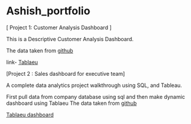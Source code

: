 # Ashish_portfolio
[ Project 1: Customer Analysis Dashboard ]

This is a Descriptive Customer Analysis Dashboard.

The data taken from [github](https://github.com/stanley-george-joseph/Customer-Analysis-Tableau)

link- [Tablaeu](https://public.tableau.com/app/profile/ashish.kumar7751/viz/CustomerAnalysis_16844368151170/Dashboard1)

[Project 2 : Sales dashboard for executive team]

A complete data analytics project walkthrough using SQL, and Tableau. 

First pull data from company database using sql and then make dynamic dashboard using Tablaeu 
The data taken from [github](https://www.youtube.com/redirect?event=video_description&redir_token=QUFFLUhqa3NUU0R6amg4TVljd0g4eFk3QURQOHEtZllTUXxBQ3Jtc0tsZHpuWVpFdTJIUFFINm5zY2pVR0V2cHZIS3BvM2hTYWlhQl8ybGhxZnVDTGZUQ0FnVTdGZ2xaYVlaTUZGUXJIbVNFYjhWNm15NVozSkVwUlNJNnptbDNGSERpU19aV01aUWNnM2FveU1sR2NxbUZlZw&q=https%3A%2F%2Fwww.sqlservertutorial.net%2Fwp-content%2Fuploads%2FSQL-Server-Sample-Database.zip&v=1pHYKdyRvrw)

[Tablaeu dashboard](https://public.tableau.com/app/profile/ashish.kumar7751/viz/revenue_16846576616890/Dashboard2)

